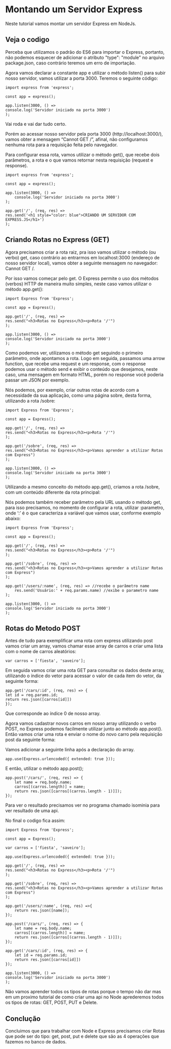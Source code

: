 # Montando um Servidor Express

Neste tutorial vamos montar um servidor
Express em NodeJs.

## Veja o codigo

Perceba que utilizamos o padrão do ES6 para importar o Express, portanto, não podemos esquecer de adicionar o atributo "type": "module" no arquivo package.json, caso contrário teremos um erro de importação.

Agora vamos declarar a constante app e utilizar o método listen() para subir nosso servidor, vamos utilizar a porta 3000. Teremos o seguinte código:

    import express from 'express';

    const app = express();

    app.listen(3000, () => 
    console.log('Servidor iniciado na porta 3000')
    );

Vai roda e vai dar tudo certo.

Porém ao acessar nosso servidor pela porta 3000 (http://localhost:3000/), vamos obter a mensagem “Cannot GET /”, afinal, não configuramos nenhuma rota para a requisição feita pelo navegador.

Para configurar essa rota, vamos utilizar o método get(), que recebe dois parâmetros, a rota e o que vamos retornar nesta requisição (request e response).

    import express from 'express';

    const app = express();

    app.listen(3000, () => 
        console.log('Servidor iniciado na porta 3000')
    );

    app.get('/', (req, res) => 
    res.send('<h1 style="color: blue">CRIANDO UM SERVIDOR COM EXPRESS.JS</h1>')
    );


## Criando Rotas no Express (GET)

Agora precisamos criar a rota raiz, pra isso vamos utilizar o método (ou verbo) get, caso contrário ao entrarmos em localhost:3000 (endereço de nosso servidor local), vamos obter a seguinte mensagem no navegador: Cannot GET /.

Por isso vamos começar pelo get. O Express permite o uso dos métodos (verbos) HTTP de maneira muito simples, neste caso vamos utilizar o método app.get():

    import Express from 'Express';

    const app = Express();

    app.get('/', (req, res) =>
    res.send("<h3>Rotas no Express</h3><p>Rota '/'")
    );

    app.listen(3000, () => 
    console.log('Servidor iniciado na porta 3000')
    );

Como podemos ver, utilizamos o método get seguindo o primeiro parâmetro, onde apontamos a rota. Logo em seguida, passamos uma arrow function, que recebe uma request e um response, com o response podemos usar o método send e exibir o conteúdo que desejamos, neste caso, uma mensagem em formato HTML, porém no response você poderia passar um JSON por exemplo.

Nós podemos, por exemplo, criar outras rotas de acordo com a necessidade da sua aplicação, como uma página sobre, desta forma, utilizando a rota /sobre:

    import Express from 'Express';

    const app = Express();

    app.get('/', (req, res) =>
    res.send("<h3>Rotas no Express</h3><p>Rota '/'")
    );

    app.get('/sobre', (req, res) =>
    res.send("<h3>Rotas no Express</h3><p>Vamos aprender a utilizar Rotas com Express")
    );

    app.listen(3000, () => 
    console.log('Servidor iniciado na porta 3000')
    );

Utilizando a mesmo conceito do método app.get(), criamos a rota /sobre, com um conteúdo diferente da rota principal:


Nós podemos também receber parâmetro pela URL usando o método get, para isso precisamos, no momento de configurar a rota, utilizar :parametro, onde ‘:’ é o que caracteriza a variável que vamos usar, conforme exemplo abaixo:

    import Express from 'Express';

    const app = Express();

    app.get('/', (req, res) =>
    res.send("<h3>Rotas no Express</h3><p>Rota '/'")
    );

    app.get('/sobre', (req, res) =>
    res.send("<h3>Rotas no Express</h3><p>Vamos aprender a utilizar Rotas com Express")
    );

    app.get('/users/:name', (req, res) => //recebe o parâmetro name
        res.send('Usuário:' + req.params.name) //exibe o parametro name
    );

    app.listen(3000, () => 
    console.log('Servidor iniciado na porta 3000')
    );


## Rotas do Metodo POST

Antes de tudo para exemplificar uma rota com express utilizando post vamos criar um array, vamos chamar esse array de carros e criar uma lista com o nome de carros aleatórios:

    var carros = ['fiesta', 'saveiro'];

Em seguida vamos criar uma rota GET para consultar os dados deste array, utilizando o índice do vetor para acessar o valor de cada item do vetor, da seguinte forma:

    app.get('/cars/:id', (req, res) => {
    let id = req.params.id;
    return res.json([carros[id]])
    });

Que corresponde ao índice 0 de nosso array.

Agora vamos cadastrar novos carros em nosso array utilizando o verbo POST, no Express podemos facilmente utilizar junto ao método app.post(). Então vamos criar uma rota e enviar o nome do novo carro pela requisição post da seguinte forma:

Vamos adicionar a seguinte linha após a declaração do array.

    app.use(Express.urlencoded({ extended: true }));

E então, utilizar o método app.post();

    app.post('/cars/', (req, res) => {
        let name = req.body.name;
        carros[(carros.length)] = name;
        return res.json([carros[(carros.length - 1)]]);
    });

Para ver o resultado precisamos ver no programa chamado isominia para ver resultado de uma api.

No final o codigo fica assim:

    import Express from 'Express';

    const app = Express();

    var carros = ['fiesta', 'saveiro'];

    app.use(Express.urlencoded({ extended: true }));

    app.get('/', (req, res) =>
    res.send("<h3>Rotas no Express</h3><p>Rota '/'")
    );

    app.get('/sobre', (req, res) =>
    res.send("<h3>Rotas no Express</h3><p>Vamos aprender a utilizar Rotas com Express")
    );

    app.get('/users/:name', (req, res) =>{
        return res.json([name]);
    });

    app.post('/cars/', (req, res) => {
        let name = req.body.name;
        carros[(carros.length)] = name;
        return res.json([carros[(carros.length - 1)]]);
    });

    app.get('/cars/:id', (req, res) => {
        let id = req.params.id;
        return res.json([carros[id]])
    }); 

    app.listen(3000, () => 
    console.log('Servidor iniciado na porta 3000')
    );

Não vamos aprender todos os tipos de rotas porque o tempo não dar mas em um proximo tutorial de como criar uma api no Node aprederemos todos os tipos de rotas: GET, POST, PUT e Delete.

## Conclução

Concluimos que para trabalhar com Node e Express precisamos criar Rotas que pode ser do tipo: get, post, put e delete que são as 4 operações que fazemos no banco de dados.






